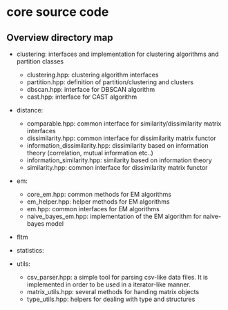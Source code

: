 # core source code

## Overview directory map

+  clustering: interfaces and implementation for clustering algorithms and partition classes
    +  clustering.hpp: clustering algorithm interfaces
    +  partition.hpp: definition of partition/clustering and clusters
    +  dbscan.hpp: interface for DBSCAN algorithm 
    +  cast.hpp: interface for CAST algorithm

+  distance:
    +  comparable.hpp: common interface for similarity/dissimilarity matrix interfaces
    +  dissimilarity.hpp: common interface for dissimilarity matrix functor
    +  information_dissimilarity.hpp: dissimilarity based on information theory (correlation, mutual information etc..)
    +  information_similarity.hpp: similarity based on information theory
    +  similarity.hpp: common interface for dissimilarity matrix functor 

+  em:
    +  core_em.hpp: common methods for EM algorithms   
    +  em_helper.hpp: helper methods for EM algorithms
    +  em.hpp: common interfaces for EM algorithms  
    +  naive_bayes_em.hpp: implementation of the EM algorithm for naive-bayes model
+  fltm
+  statistics: 
+  utils:
    +  csv_parser.hpp: a simple tool for parsing csv-like data files. It is implemented in order to be used in a iterator-like manner.  
    +  matrix_utils.hpp: several methods for handing matrix objects
    +  type_utils.hpp: helpers for dealing with type and structures
